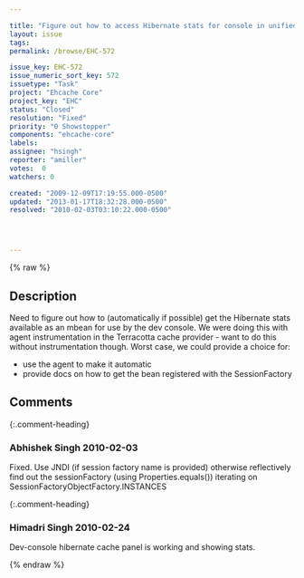 ```yaml
---

title: "Figure out how to access Hibernate stats for console in unified cache provider"
layout: issue
tags: 
permalink: /browse/EHC-572

issue_key: EHC-572
issue_numeric_sort_key: 572
issuetype: "Task"
project: "Ehcache Core"
project_key: "EHC"
status: "Closed"
resolution: "Fixed"
priority: "0 Showstopper"
components: "ehcache-core"
labels: 
assignee: "hsingh"
reporter: "amiller"
votes:  0
watchers: 0

created: "2009-12-09T17:19:55.000-0500"
updated: "2013-01-17T18:32:28.000-0500"
resolved: "2010-02-03T03:10:22.000-0500"




---
```


{% raw %}

## Description

<div markdown="1" class="description">

Need to figure out how to (automatically if possible) get the Hibernate stats available as an mbean for use by the dev console.  We were doing this with agent instrumentation in the Terracotta cache provider - want to do this without instrumentation though.  Worst case, we could provide a choice for:

- use the agent to make it automatic
- provide docs on how to get the bean registered with the SessionFactory



</div>

## Comments


{:.comment-heading}
### **Abhishek Singh** <span class="date">2010-02-03</span>

<div markdown="1" class="comment">

Fixed. Use JNDI (if session factory name is provided) otherwise reflectively find out the sessionFactory (using Properties.equals()) iterating on SessionFactoryObjectFactory.INSTANCES

</div>


{:.comment-heading}
### **Himadri Singh** <span class="date">2010-02-24</span>

<div markdown="1" class="comment">

Dev-console hibernate cache panel is working and showing stats.

</div>



{% endraw %}
